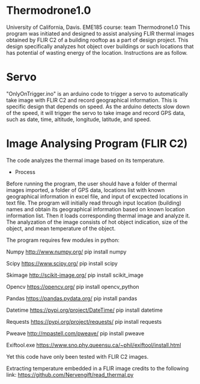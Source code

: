 # Thermodrone1.0
University of California, Davis. EME185 course: team Thermodrone1.0
This program was initiated and designed to assist analysing FLIR thermal images obtained by FLIR C2 of a building rooftop as a part of design project. This design specifically analyzes hot object over buildings or such locations that has potential of wasting energy of the location. Instructions are as follow.


# Servo
"OnlyOnTrigger.ino" is an arduino code to trigger a servo to automatically take image with FLIR C2 and record geographical information.
This is specific design that depends on speed. As the arduino detects slow down of the speed, it will trigger the servo to take image and record GPS data, such as date, time, altitude, longitude, latitude, and speed.


# Image Analysing Program (FLIR C2)
The code analyzes the thermal image based on its temperature. 

- Process

Before running the program, the user should have a folder of thermal images imported, a folder of GPS data, locations list with known geographical information in excel file, and input of excpected locations in text file. The program will initially read through input location (building) names and obtain its geographical information based on known location information list. Then it loads corresponding thermal image and analyze it.
The analyzation of the image consists of hot object indication, size of the object, and mean temperature of the object.


The program requires few modules in python:

Numpy       http://www.numpy.org/               pip install numpy

Scipy       https://www.scipy.org/              pip install scipy

Skimage     http://scikit-image.org/            pip install scikit_image

Opencv      https://opencv.org/                 pip install opencv_python

Pandas      https://pandas.pydata.org/          pip install pandas

Datetime    https://pypi.org/project/DateTime/  pip install datetime

Requests    https://pypi.org/project/requests/  pip install requests

Pweave      http://mpastell.com/pweave/         pip install pweave

Exiftool.exe  https://www.sno.phy.queensu.ca/~phil/exiftool/install.html  


Yet this code have only been tested with FLIR C2 images.

Extracting temperature embedded in a FLIR image credits to the following link:
https://github.com/Nervengift/read_thermal.py
